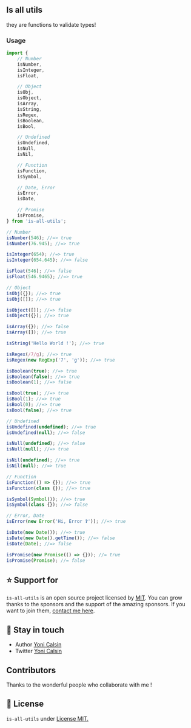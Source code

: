## Is all utils

they are functions to validate types!

### Usage

```ts
import {
    // Number
    isNumber,
    isInteger,
    isFloat,

    // Object
    isObj,
    isObject,
    isArray,
    isString,
    isRegex,
    isBoolean,
    isBool,

    // Undefined
    isUndefined,
    isNull,
    isNil,

    // Function
    isFunction,
    isSymbol,

    // Date, Error
    isError,
    isDate,

    // Promise
    isPromise,
} from 'is-all-utils';

// Number
isNumber(546); //=> true
isNumber(76.945); //=> true

isInteger(654); //=> true
isInteger(654.645); //=> false

isFloat(546); //=> false
isFloat(546.9465); //=> true

// Object
isObj({}); //=> true
isObj([]); //=> true

isObject([]); //=> false
isObject({}); //=> true

isArray({}); //=> false
isArray([]); //=> true

isString('Hello World !'); //=> true

isRegex(/7/g); //=> true
isRegex(new RegExp('7', 'g')); //=> true

isBoolean(true); //=> true
isBoolean(false); //=> true
isBoolean(1); //=> false

isBool(true); //=> true
isBool(1); //=> true
isBool(0); //=> true
isBool(false); //=> true

// Undefined
isUndefined(undefined); //=> true
isUndefined(null); //=> false

isNull(undefined); //=> false
isNull(null); //=> true

isNil(undefined); //=> true
isNil(null); //=> true

// Function
isFunction(() => {}); //=> true
isFunction(class {}); //=> true

isSymbol(Symbol()); //=> true
isSymbol(class {}); //=> false

// Error, Date
isError(new Error('Hi, Error ❓')); //=> true

isDate(new Date()); //=> true
isDate(new Date().getTime()); //=> false
isDate(Date); //=> false

isPromise(new Promise(() => {})); //= true
isPromise(Promise); //= false
```

## ⭐ Support for

`is-all-utils` is an open source project licensed by [MIT](LICENSE). You can grow thanks to the sponsors and the support of the amazing sponsors. If you want to join them, [contact me here](mailto:helloyonicb@gmail.com).

## 🎩 Stay in touch

-   Author [Yoni Calsin](https://github.com/yoicalsin)
-   Twitter [Yoni Calsin](https://twitter.com/yoicalsin)

## Contributors

Thanks to the wonderful people who collaborate with me !

## 📜 License

`is-all-utils` under [License MIT.](LICENSE)
